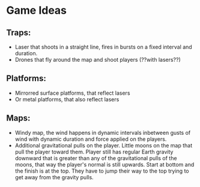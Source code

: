 # Game Ideas
## Traps:
- Laser that shoots in a straight line, fires in bursts on a fixed interval and duration.
- Drones that fly around the map and shoot players (??with lasers??)
## Platforms:
- Mirrorred surface platforms, that reflect lasers
- Or metal platforms, that also reflect lasers
## Maps:
- Windy map, the wind happens in dynamic intervals inbetween gusts of wind with dynamic duration and force applied on the players.
- Additional gravitational pulls on the player. Little moons on the map that pull the player toward them. Player still has regular Earth gravity downward that is greater than any of the gravitational pulls of the moons, that way the player's normal is still upwards. Start at bottom and the finish is at the top. They have to jump their way to the top trying to get away from the gravity pulls.